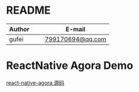 # README
| Author        |     E-mail      |
| ------------- |:---------------:|
| gufei         | 799170694@qq.com|


# ReactNative Agora Demo
[react-native-agora 源码](https://github.com/midas-gufei/react-native-agora)

